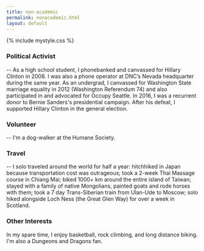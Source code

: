 ```yaml
---
title: non-academic
permalink: nonacademic.html
layout: default
---
```

{% include mystyle.css %}

<div class="sec_div">
<h3>Political Activist</h3>
<p>-- As a high school student, I phonebanked and canvassed for Hillary Clinton in 2008. I was also a phone operator at DNC’s Nevada headquarter during the same year. As an undergrad, I canvassed for Washington State marriage equality in 2012 (Washington Referendum 74) and also participated in and advocated for Occupy Seattle. In 2016, I was a recurrent donor to Bernie Sanders's presidential campaign. After his defeat, I supported Hillary Clinton in the general election.
</p>
</div>


<div class="sec_div">
<h3>Volunteer</h3>
<p>-- I'm a dog-walker at the Humane Society.
</p>
</div>

<div class="sec_div">
<h3>Travel</h3>
<p>-- I solo traveled around the world for half a year: hitchhiked in Japan because transportation cost was outrageous; took a 2-week Thai Massage course in Chiang Mai; biked 1000+ km around the entire island of Taiwan; stayed with a family of native Mongolians, painted goats and rode horses with them; took a 7 day Trans-Siberian train from Ulan-Ude to Moscow; solo hiked alongside Loch Ness (the Great Glen Way) for over a week in Scotland.</p>
</div>

<div class="sec_div">
<h3>Other Interests</h3>
<!--<img class="basic_img" src="{{ relative }}assets/pics/basketball.jpg"/>-->
<p>In my spare time, I enjoy basketball, rock climbing, and long distance biking. I'm also a Dungeons and Dragons fan.</p>
</div>

